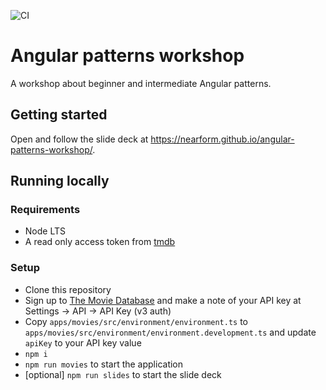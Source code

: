 ![CI](https://github.com/nearform/hub-template/actions/workflows/ci.yml/badge.svg?event=push)

# Angular patterns workshop

A workshop about beginner and intermediate Angular patterns.

## Getting started

Open and follow the slide deck at https://nearform.github.io/angular-patterns-workshop/.

## Running locally

### Requirements

- Node LTS
- A read only access token from [tmdb](https://developers.themoviedb.org/3/getting-started/authentication)

### Setup

- Clone this repository
- Sign up to [The Movie Database](https://www.themoviedb.org/) and make a note of your API key at Settings -> API -> API Key (v3 auth)
- Copy `apps/movies/src/environment/environment.ts` to `apps/movies/src/environment/environment.development.ts` and update `apiKey` to your API key value
- `npm i`
- `npm run movies` to start the application
- [optional] `npm run slides` to start the slide deck
